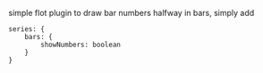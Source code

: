 simple flot plugin to draw bar numbers halfway in bars, simply add

    series: {
        bars: {
            showNumbers: boolean
        }
    }
